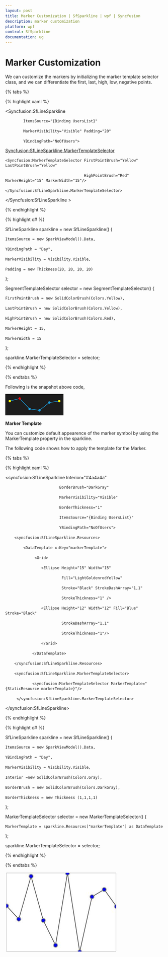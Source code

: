 ```yaml
---
layout: post
title: Marker Customization | SfSparkline | wpf | Syncfusion
description: marker customization
platform: wpf
control: SfSparkline
documentation: ug
---
```


# Marker Customization

We can customize the markers by initializing the marker template selector class, and we can differentiate the first, last, high, low, negative points.

{% tabs %}

{% highlight xaml %}

<Syncfusion:SfLineSparkline 

		    ItemsSource="{Binding UsersList}" 

			MarkerVisibility="Visible" Padding="20"

		    YBindingPath="NoOfUsers">

<Syncfusion:SfLineSparkline.MarkerTemplateSelector>

	<Syncfusion:MarkerTemplateSelector FirstPointBrush="Yellow" LastPointBrush="Yellow" 
    
                                       HighPointBrush="Red" MarkerHeight="15" MarkerWidth="15"/>

	</Syncfusion:SfLineSparkline.MarkerTemplateSelector>

</Syncfusion:SfLineSparkline >
  
{% endhighlight  %}

{% highlight c# %}

SfLineSparkline sparkline = new SfLineSparkline()
{

	ItemsSource = new SparkViewModel().Data,

	YBindingPath = "Day",

	MarkerVisibility = Visibility.Visible,

	Padding = new Thickness(20, 20, 20, 20)

};

SegmentTemplateSelector selector = new SegmentTemplateSelector()
{

	FirstPointBrush = new SolidColorBrush(Colors.Yellow),

	LastPointBrush = new SolidColorBrush(Colors.Yellow),

	HighPointBrush = new SolidColorBrush(Colors.Red),

	MarkerHeight = 15,

    MarkerWidth = 15

};

sparkline.MarkerTemplateSelector = selector;

{% endhighlight %}

{% endtabs %}

Following is the snapshot above code,

![](Marker-Customization_images/Marker-Customization_img1.png)

**Marker Template**

You can customize default appearence of the marker symbol by using the MarkerTemplate property in the sparkline.

The following code shows how to apply the template for the Marker.

{% tabs %}

{% highlight xaml %}

<syncfusion:SfLineSparkline Interior="#4a4a4a"  

                            BorderBrush="DarkGray"
                                        
                            MarkerVisibility="Visible"   

                            BorderThickness="1"
                                        
                            ItemsSource="{Binding UsersList}"  

                            YBindingPath="NoOfUsers">

        <syncfusion:SfLineSparkline.Resources>

            <DataTemplate x:Key="markerTemplate">

                 <Grid>

                    <Ellipse Height="15" Width="15" 
                                             
                             Fill="LightGoldenrodYellow"
                                             
                             Stroke="Black" StrokeDashArray="1,1" 
                                             
                             StrokeThickness="1" />

                    <Ellipse Height="12" Width="12" Fill="Blue" Stroke="Black"   
                                             
                             StrokeDashArray="1,1" 
                                             
                             StrokeThickness="1"/>

                    </Grid>

                </DataTemplate>
                
        </syncfusion:SfLineSparkline.Resources>

        <syncfusion:SfLineSparkline.MarkerTemplateSelector>

                <syncfusion:MarkerTemplateSelector MarkerTemplate="{StaticResource markerTemplate}"/>

         </syncfusion:SfLineSparkline.MarkerTemplateSelector>

</syncfusion:SfLineSparkline>

{% endhighlight %}

{% highlight c# %}

SfLineSparkline sparkline = new SfLineSparkline()
{

	ItemsSource = new SparkViewModel().Data,

	YBindingPath = "Day",

	MarkerVisibility = Visibility.Visible,

	Interior =new SolidColorBrush(Colors.Gray),

	BorderBrush = new SolidColorBrush(Colors.DarkGray),

	BorderThickness = new Thickness (1,1,1,1)

};

MarkerTemplateSelector selector = new MarkerTemplateSelector()
{

	MarkerTemplate = sparkline.Resources["markerTemplate"] as DataTemplate

};

sparkline.MarkerTemplateSelector = selector;

{% endhighlight %}

{% endtabs %}

![MarkerTemplate](Marker-Customization_images/MarkerCustomization_img2.jpeg)